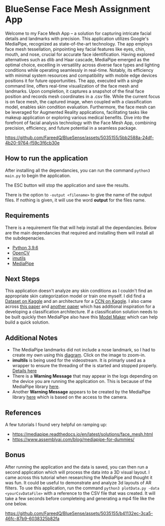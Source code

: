 # BlueSense Face Mesh Assignment App

Welcome to my Face Mesh App – a solution for capturing intricate facial details and landmarks with precision. This application utilizes Google's MediaPipe, recognized as state-of-the-art technology. The app employs face mesh tessellation, pinpointing key facial features like eyes, chin, mouth, and nose, crucial for accurate face identification. Having explored alternatives such as dlib and Haar cascade, MediaPipe emerged as the optimal choice, excelling in versatility across diverse face types and lighting conditions while operating seamlessly in real-time. Notably, its efficiency with minimal system resources and compatibility with mobile edge devices positions it for future opportunities. The app, executed with a single command line, offers real-time visualization of the face mesh and landmarks. Upon completion, it captures a snapshot of the final face position and records mesh coordinates in a .csv file. While the current focus is on face mesh, the captured image, when coupled with a classification model, enables skin condition evaluation. Furthermore, the face mesh can be leveraged for Augmented Reality applications, facilitating tasks like makeup application or exploring various medical benefits. Dive into the forefront of facial analysis technology with the Face Mesh App, combining precision, efficiency, and future potential in a seamless package.

https://github.com/FareedQ/BlueSense/assets/5035155/5bb2588a-24df-4b20-9764-f59c3f6cb30e

## How to run the application

After installing all the dependancies, you can run the command `python3 main.py` to begin the application.

The ESC button will stop the application and save the results.

There is the option to `-output <filename>` to give the name of the output files. If nothing is given, it will use the word **output** for the files name.

## Requirements
There is a requirement file that will help install all the dependancies. Below are the main dependancies that required and installing them will install all the subdepenacies.
* [Python 3.9.6](https://www.python.org/)
* [OpenCV](https://opencv.org/)
* [imutils](https://pyimagesearch.com/2015/02/02/just-open-sourced-personal-imutils-package-series-opencv-convenience-functions/)
* [MediaPipe](https://developers.google.com/mediapipe)

## Next Steps

This application doesn't analyze any skin conditions as I couldn't find an appropriate skin categorization model or train one myself. I did find a [Dataset on Kaggle](https://www.kaggle.com/datasets/haroonalam16/20-skin-diseases-dataset/data) and an architecture for a [CCN on Kaggle](https://www.kaggle.com/code/chaitanya102000/skin-diseases-cnn). I also came across [this paper](https://www.ncbi.nlm.nih.gov/pmc/articles/PMC8074091/) and [another paper](https://link.springer.com/chapter/10.1007/978-981-19-8032-9_39) which has additional inspiration for a developing a classification architecture. If a classification solution needs to be built quickly then MediaPipe also have this [Model Maker](https://developers.google.com/mediapipe/solutions/model_maker) which can help build a quick solution.

## Additional Notes

* The MediaPipe landmarks did not include a nose landmark, so I had to create my own using this [diagram](https://i.stack.imgur.com/wDgvV.png). Click on the image to zoom-in.
* **imultils** is being used for the videostream. It is primarly used as a wrapper to ensure the threading of the is started and stopped properly. [Details here](https://github.com/PyImageSearch/imutils/blob/master/imutils/video/videostream.py)
* There is a **Warning Message** that may appear in the logs depending on the device you are running the application on. This is because of the MediaPipe library [here](https://github.com/google/mediapipe/blob/master/mediapipe/gpu/gl_context.cc#L357C14-L359).
* Another **Warning Message** appears to be created by the MediaPipe library [here](https://github.com/google/mediapipe/issues/4188) which is based on the access to the camera.

## References
A few tutorials I found very helpful on ramping up:
  * https://mediapipe.readthedocs.io/en/latest/solutions/face_mesh.html
  * https://www.assemblyai.com/blog/mediapipe-for-dummies/

## Bonus

After running the application and the data is saved, you can then run a second application which will process the data into a 3D visual layout. I came across this tutorial when researching the MediaPipe and thought it was fun. It could be useful to demonstrate and analyze 3d layouts of AR filters. To use this application, run the command `python3 plotData.py -data <yourCsvDataFile>` with a reference to the CSV file that was created. It will take a few seconds before completeing and generating a mp4 file like the one below.

https://github.com/FareedQ/BlueSense/assets/5035155/b41132ec-3ca5-46fc-87b9-6038325b82fa

